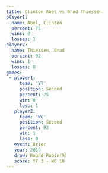 ```yaml
---
title: Clinton Abel vs Brad Thiessen
player1:              
  name: Abel, Clinton 
  percent: 75         
  wins: 0             
  losses: 1           
player2:              
  name: Thiessen, Brad
  percent: 92         
  wins: 1             
  losses: 0           
games:
 - player1:          
     team: 'YT'      
     position: Second
     percent: 75     
     win: 0          
     loss: 1         
   player2:          
     team: 'WC'      
     position: Second
     percent: 92     
     win: 1          
     loss: 0         
   event: Brier        
   year: 2019          
   draw: Round Robin(9)
   score: YT 3 - WC 10 
---
```

